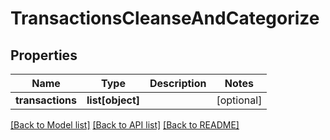 # TransactionsCleanseAndCategorize

## Properties
Name | Type | Description | Notes
------------ | ------------- | ------------- | -------------
**transactions** | **list[object]** |  | [optional] 

[[Back to Model list]](../README.md#documentation-for-models) [[Back to API list]](../README.md#documentation-for-api-endpoints) [[Back to README]](../README.md)


